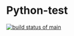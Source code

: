 # Python-test

[![build status of main](https://travis-ci.com/yuzhi-wang/Python-test.svg?branch=main)](https://travis-ci.com/yuzhi-wang/Python-test)

